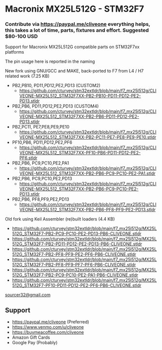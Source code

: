 # Macronix MX25L512G - STM32F7
### Contribute via   https://paypal.me/cliveone  everything helps, this takes a lot of time, parts, fixtures and effort. Suggested $80-100 USD

Support for Macronix MX25L512G compatible parts on STM32F7xx platforms

The pin usage here is reported in the naming

New fork using GNU/GCC and MAKE, back-ported to F7 from L4 / H7 related work (7.25 KB)

 * PB2,PB10, PD11,PD12,PE2,PD13 (CUSTOM2)
   * https://github.com/cturvey/stm32extldr/blob/main/f7_mx25l512g/CLIVEONE-MX25L512_STM32F7XX-PB2-PB10-PD11-PD12-PE2-PD13.stldr
 * PB2,PB6, PD11,PD12,PE2,PD13 (CUSTOM4)
   * https://github.com/cturvey/stm32extldr/blob/main/f7_mx25l512g/CLIVEONE-MX25L512_STM32F7XX-PB2-PB6-PD11-PD12-PE2-PD13.stldr
 * PB2,PC11, PE7,PE8,PE9,PE10
   * https://github.com/cturvey/stm32extldr/blob/main/f7_mx25l512g/CLIVEONE-MX25L512_STM32F7XX-PB2-PC11-PE7-PE8-PE9-PE10.stldr
 * PF10,PB6, PD11,PD12,PE2,PF6
   * https://github.com/cturvey/stm32extldr/blob/main/f7_mx25l512g/CLIVEONE-MX25L512_STM32F7XX-PF10-PB6-PD11-PD12-PE2-PF6.stldr
 * PB2,PB6, PC9,PC10,PE2,PA1
   * https://github.com/cturvey/stm32extldr/blob/main/f7_mx25l512g/CLIVEONE-MX25L512_STM32F7XX-PB2-PB6-PC9-PC10-PE2-PA1.stldr
 * PB2,PB6, PC9,PC10,PE2,PD13
   * https://github.com/cturvey/stm32extldr/blob/main/f7_mx25l512g/CLIVEONE-MX25L512_STM32F7XX-PB2-PB6-PC9-PC10-PE2-PD13.stldr
 * PB2,PB6, PF8,PF9,PE2,PD13
   * https://github.com/cturvey/stm32extldr/blob/main/f7_mx25l512g/CLIVEONE-MX25L512_STM32F7XX-PB2-PB6-PF8-PF9-PE2-PD13.stldr

Old fork using Keil Assembler (re)built loaders (4.4 KB)

* https://github.com/cturvey/stm32extldr/blob/main/f7_mx25l512g/MX25L512G_STM32F7-PB2-PC9-PC10-PE2-PD13-PB6-CLIVEONE.stldr
* https://github.com/cturvey/stm32extldr/blob/main/f7_mx25l512g/MX25L512G_STM32F7-PB2-PD11-PD12-PE2-PD13-PB6-CLIVEONE.stldr
* https://github.com/cturvey/stm32extldr/blob/main/f7_mx25l512g/MX25L512G_STM32F7-PB2-PF8-PF9-PE2-PF6-PB6-CLIVEONE.stldr
* https://github.com/cturvey/stm32extldr/blob/main/f7_mx25l512g/MX25L512G_STM32F7-PB2-PF8-PF9-PF7-PF6-PB6-CLIVEONE.stldr
* https://github.com/cturvey/stm32extldr/blob/main/f7_mx25l512g/MX25L512G_STM32F7-PB2-PC9-PC10-PE2-PA1-PB6-CLIVEONE.stldr
* https://github.com/cturvey/stm32extldr/blob/main/f7_mx25l512g/MX25L512G_STM32F7-PF10-PD11-PD12-PE2-PF6-PB6-CLIVEONE.stldr

 sourcer32@gmail.com
 
##  Support
 
  *  https://paypal.me/cliveone (Preferred)
  *  https://www.venmo.com/u/cliveone
  *  https://buymeacoffee.com/cliveone
  *  Amazon Gift Cards
  *  Google Pay (Probably)
